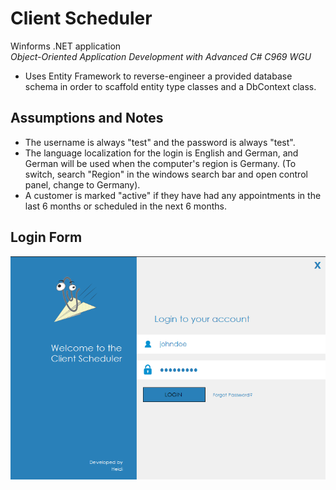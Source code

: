 # Client Scheduler

Winforms .NET application  
_Object-Oriented Application Development with Advanced C# C969 WGU_

- Uses Entity Framework to reverse-engineer a provided database schema in order to scaffold entity type classes and a DbContext class.

## Assumptions and Notes
- The username is always "test" and the password is always "test".
- The language localization for the login is English and German, and German will be used when the computer's region is Germany. (To switch, search "Region" in the windows search bar and open control panel, change to Germany).
- A customer is marked "active" if they have had any appointments in the last 6 months or scheduled in the next 6 months.

## Login Form

![Login form](./img/loginform.png)
